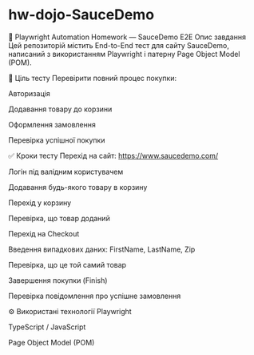 # hw-dojo-SauceDemo
🛒 Playwright Automation Homework — SauceDemo E2E
Опис завдання
Цей репозиторій містить End-to-End тест для сайту SauceDemo, написаний з використанням Playwright і патерну Page Object Model (POM).

📌 Ціль тесту
Перевірити повний процес покупки:

Авторизація

Додавання товару до корзини

Оформлення замовлення

Перевірка успішної покупки

✅ Кроки тесту
Перехід на сайт: https://www.saucedemo.com/

Логін під валідним користувачем

Додавання будь-якого товару в корзину

Перехід у корзину

Перевірка, що товар доданий

Перехід на Checkout

Введення випадкових даних: FirstName, LastName, Zip

Перевірка, що це той самий товар

Завершення покупки (Finish)

Перевірка повідомлення про успішне замовлення

⚙️ Використані технології
Playwright

TypeScript / JavaScript

Page Object Model (POM)
